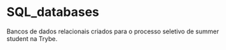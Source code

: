 # SQL_databases
Bancos de dados relacionais criados para o processo seletivo de summer student na Trybe.
